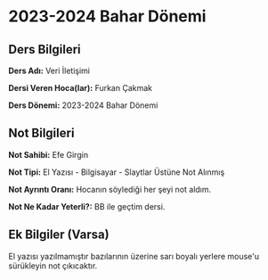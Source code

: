 # 2023-2024 Bahar Dönemi

## Ders Bilgileri
**Ders Adı:** Veri İletişimi

**Dersi Veren Hoca(lar):** Furkan Çakmak

**Ders Dönemi:** 2023-2024 Bahar Dönemi  

## Not Bilgileri
**Not Sahibi:** Efe Girgin

**Not Tipi:** El Yazısı - Bilgisayar - Slaytlar Üstüne Not Alınmış

**Not Ayrıntı Oranı:** Hocanın söylediği her şeyi not aldım. 

**Not Ne Kadar Yeterli?:** BB ile geçtim dersi.

## Ek Bilgiler (Varsa)
El yazısı yazılmamıştır bazılarının üzerine sarı boyalı yerlere mouse'u sürükleyin not çıkıcaktır.